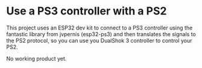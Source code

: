 # Use a PS3 controller with a PS2

This project uses an ESP32 dev kit to connect to a PS3 controller using the fantastic library from jvpernis (esp32-ps3) and then translates the signals to the PS2 protocol, so you can use you DualShok 3 controller to control your PS2.

No working product yet.